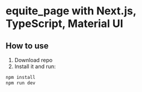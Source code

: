 # equite_page with Next.js, TypeScript, Material UI

## How to use

1. Download repo
2. Install it and run:

```sh
npm install
npm run dev
```
